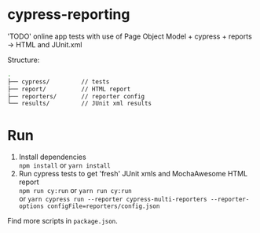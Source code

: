 # cypress-reporting

'TODO' online app tests with use of Page Object Model + cypress + reports -> HTML and JUnit.xml

Structure:

```bash
.
├── cypress/         // tests
├── report/          // HTML report
├── reporters/       // reporter config
└── results/         // JUnit xml results
```

# Run

1. Install dependencies  
   `npm install` or `yarn install`
2. Run cypress tests to get 'fresh' JUnit xmls and MochaAwesome HTML report  
   `npm run cy:run` or `yarn run cy:run`  
   or `yarn cypress run --reporter cypress-multi-reporters --reporter-options configFile=reporters/config.json`

Find more scripts in `package.json`.

